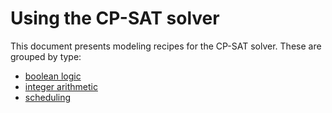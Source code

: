 # Using the CP-SAT solver



This document presents modeling recipes for the CP-SAT solver.
These are grouped by type:

  - [boolean logic](boolean_logic.md)
  - [integer arithmetic](integer_arithmetic.md)
  - [scheduling](scheduling.md)

